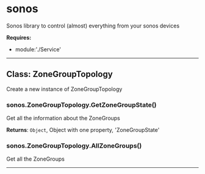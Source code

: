 # sonos

Sonos library to control (almost) everything from your sonos devices

**Requires:**

+ module:'./Service'

* * *

## Class: ZoneGroupTopology

Create a new instance of ZoneGroupTopology

### sonos.ZoneGroupTopology.GetZoneGroupState()

Get all the information about the ZoneGroups

**Returns**: `Object`, Object with one property, 'ZoneGroupState'

### sonos.ZoneGroupTopology.AllZoneGroups()

Get all the ZoneGroups


* * *
